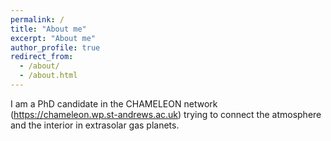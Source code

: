 ```yaml
---
permalink: /
title: "About me"
excerpt: "About me"
author_profile: true
redirect_from: 
  - /about/
  - /about.html
---
```


I am a PhD candidate in the CHAMELEON network (https://chameleon.wp.st-andrews.ac.uk) trying to connect the atmosphere and the interior in extrasolar gas planets.
